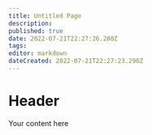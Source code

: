 ```yaml
---
title: Untitled Page
description: 
published: true
date: 2022-07-21T22:27:26.280Z
tags: 
editor: markdown
dateCreated: 2022-07-21T22:27:23.290Z
---
```


# Header
Your content here
